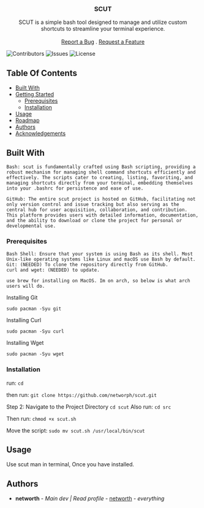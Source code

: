 <br/>
<p align="center">
  <h3 align="center">SCUT</h3>

  <p align="center">
    SCUT is a simple bash tool designed to manage and utilize custom shortcuts to streamline your terminal experience.
    <br/>
    <br/>
    <a href="https://github.com/networph/scut/issues">Report a Bug</a>
    .
    <a href="https://github.com/networph/scut/issues">Request a Feature</a>
  </p>
</p>

![Contributors](https://img.shields.io/github/contributors/networph/scut?color=dark-green) ![Issues](https://img.shields.io/github/issues/networph/scut) ![License](https://img.shields.io/github/license/networph/scut) 

## Table Of Contents

* [Built With](#built-with)
* [Getting Started](#getting-started)
  * [Prerequisites](#prerequisites)
  * [Installation](#installation)
* [Usage](#usage)
* [Roadmap](#roadmap)
* [Authors](#authors)
* [Acknowledgements](#acknowledgements)

## Built With

    Bash: scut is fundamentally crafted using Bash scripting, providing a robust mechanism for managing shell command shortcuts efficiently and effectively. The scripts cater to creating, listing, favoriting, and managing shortcuts directly from your terminal, embedding themselves into your .bashrc for persistence and ease of use.

    GitHub: The entire scut project is hosted on GitHub, facilitating not only version control and issue tracking but also serving as the central hub for user acquisition, collaboration, and contribution. This platform provides users with detailed information, documentation, and the ability to download or clone the project for personal or developmental use.

### Prerequisites

    Bash Shell: Ensure that your system is using Bash as its shell. Most Unix-like operating systems like Linux and macOS use Bash by default.
    Git: (NEEDED) To clone the repository directly from GitHub.
    curl and wget: (NEEDED) to update.

    use brew for installing on MacOS. Im on arch, so below is what arch users will do.
    
Installing Git

```sudo pacman -Syu git```

Installing Curl

```sudo pacman -Syu curl```

Installing Wget

```sudo pacman -Syu wget```

### Installation

run: ```cd```

then run:
```git clone https://github.com/networph/scut.git```

Step 2: Navigate to the Project Directory
```cd scut```
Also run:
```cd src```

Then run:
```chmod +x scut.sh```

Move the script:
```sudo mv scut.sh /usr/local/bin/scut```

## Usage

Use scut man in terminal, Once you have installed.


## Authors

* **networth** - *Main dev | Read profile* - [networth](https://github.com/networph/) - *everything*


